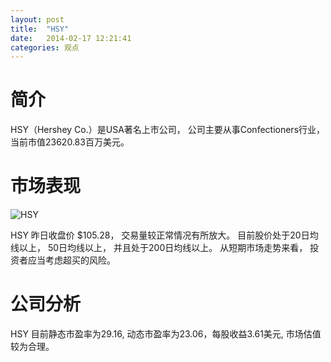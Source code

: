 ```yaml
---
layout: post
title:  "HSY"
date:   2014-02-17 12:21:41
categories: 观点
---
```


# 简介
HSY（Hershey Co.）是USA著名上市公司，
公司主要从事Confectioners行业，当前市值23620.83百万美元。

# 市场表现

![HSY](http://finviz.com/chart.ashx?t=HSY&ty=c&ta=1&p=d&s=l)

HSY 昨日收盘价 $105.28，
交易量较正常情况有所放大。
目前股价处于20日均线以上，
50日均线以上，
并且处于200日均线以上。
从短期市场走势来看，
投资者应当考虑超买的风险。

# 公司分析
HSY 目前静态市盈率为29.16, 动态市盈率为23.06，每股收益3.61美元,
市场估值较为合理。
